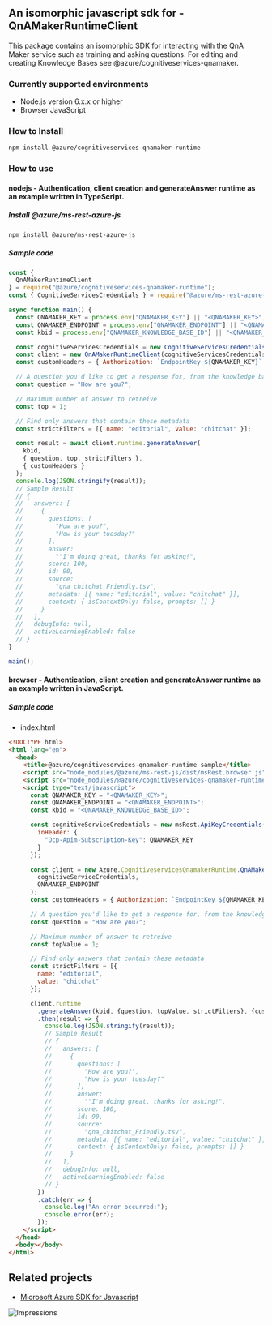 ## An isomorphic javascript sdk for - QnAMakerRuntimeClient

This package contains an isomorphic SDK for interacting with the QnA Maker service such as training and asking questions.
For editing and creating Knowledge Bases see @azure/cognitiveservices-qnamaker.

### Currently supported environments

- Node.js version 6.x.x or higher
- Browser JavaScript

### How to Install

```bash
npm install @azure/cognitiveservices-qnamaker-runtime
```

### How to use

#### nodejs - Authentication, client creation and generateAnswer runtime as an example written in TypeScript.

##### Install @azure/ms-rest-azure-js

```bash
npm install @azure/ms-rest-azure-js
```

##### Sample code

```javascript
const {
  QnAMakerRuntimeClient 
} = require("@azure/cognitiveservices-qnamaker-runtime");
const { CognitiveServicesCredentials } = require("@azure/ms-rest-azure-js");

async function main() {
  const QNAMAKER_KEY = process.env["QNAMAKER_KEY"] || "<QNAMAKER_KEY>";
  const QNAMAKER_ENDPOINT = process.env["QNAMAKER_ENDPOINT"] || "<QNAMAKER_ENDPOINT>";
  const kbid = process.env["QNAMAKER_KNOWLEDGE_BASE_ID"] || "<QNAMAKER_KNOWLEDGE_BASE_ID>";

  const cognitiveServicesCredentials = new CognitiveServicesCredentials(QNAMAKER_KEY);
  const client = new QnAMakerRuntimeClient(cognitiveServicesCredentials, QNAMAKER_ENDPOINT);
  const customHeaders = { Authorization: `EndpointKey ${QNAMAKER_KEY}` };

  // A question you'd like to get a response for, from the knowledge base. For example
  const question = "How are you?";

  // Maximum number of answer to retreive
  const top = 1;

  // Find only answers that contain these metadata
  const strictFilters = [{ name: "editorial", value: "chitchat" }];

  const result = await client.runtime.generateAnswer(
    kbid,
    { question, top, strictFilters },
    { customHeaders }
  );
  console.log(JSON.stringify(result));
  // Sample Result
  // {
  //   answers: [
  //     {
  //       questions: [
  //         "How are you?",
  //         "How is your tuesday?"
  //       ],
  //       answer:
  //         ""I'm doing great, thanks for asking!",
  //       score: 100,
  //       id: 90,
  //       source:
  //         "qna_chitchat_Friendly.tsv",
  //       metadata: [{ name: "editorial", value: "chitchat" }],
  //       context: { isContextOnly: false, prompts: [] }
  //     }
  //   ],
  //   debugInfo: null,
  //   activeLearningEnabled: false
  // }
}

main();
```

#### browser - Authentication, client creation and generateAnswer runtime  as an example written in JavaScript.

##### Sample code

- index.html

```html
<!DOCTYPE html>
<html lang="en">
  <head>
    <title>@azure/cognitiveservices-qnamaker-runtime sample</title>
    <script src="node_modules/@azure/ms-rest-js/dist/msRest.browser.js"></script>
    <script src="node_modules/@azure/cognitiveservices-qnamaker-runtime/dist/cognitiveservices-qnamaker-runtime.js"></script>
    <script type="text/javascript">
      const QNAMAKER_KEY = "<QNAMAKER_KEY>";
      const QNAMAKER_ENDPOINT = "<QNAMAKER_ENDPOINT>";
      const kbid = "<QNAMAKER_KNOWLEDGE_BASE_ID>";

      const cognitiveServiceCredentials = new msRest.ApiKeyCredentials({
        inHeader: {
          "Ocp-Apim-Subscription-Key": QNAMAKER_KEY
        }
      });

      const client = new Azure.CognitiveservicesQnamakerRuntime.QnAMakerRuntimeClient(
        cognitiveServiceCredentials,
        QNAMAKER_ENDPOINT
      );
      const customHeaders = { Authorization: `EndpointKey ${QNAMAKER_KEY}` };

      // A question you'd like to get a response for, from the knowledge base. For example
      const question = "How are you?";

      // Maximum number of answer to retreive
      const topValue = 1;

      // Find only answers that contain these metadata
      const strictFilters = [{
        name: "editorial",
        value: "chitchat"
      }];

      client.runtime
        .generateAnswer(kbid, {question, topValue, strictFilters}, {customHeaders})
        .then(result => {
          console.log(JSON.stringify(result));
          // Sample Result
          // {
          //   answers: [
          //     {
          //       questions: [
          //         "How are you?",
          //         "How is your tuesday?"
          //       ],
          //       answer:
          //         ""I'm doing great, thanks for asking!",
          //       score: 100,
          //       id: 90,
          //       source:
          //         "qna_chitchat_Friendly.tsv",
          //       metadata: [{ name: "editorial", value: "chitchat" }],
          //       context: { isContextOnly: false, prompts: [] }
          //     }
          //   ],
          //   debugInfo: null,
          //   activeLearningEnabled: false
          // }
        })
        .catch(err => {
          console.log("An error occurred:");
          console.error(err);
        });
    </script>
  </head>
  <body></body>
</html>
```

## Related projects

- [Microsoft Azure SDK for Javascript](https://github.com/Azure/azure-sdk-for-js)

![Impressions](https://azure-sdk-impressions.azurewebsites.net/api/impressions/azure-sdk-for-js/sdk/README.png)
